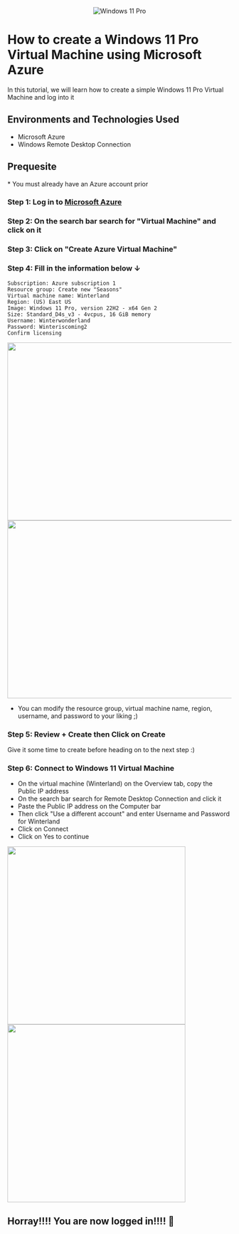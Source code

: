 
<p align="center">
<img src="https://cdn.mos.cms.futurecdn.net/t22B2B44iJ4WP9WXsuN2sS-650-80.png" alt="Windows 11 Pro"/>
</p>

<h1>How to create a Windows 11 Pro Virtual Machine using Microsoft Azure</h1>
In this tutorial, we will learn how to create a simple Windows 11 Pro Virtual Machine and log into it


<h2>Environments and Technologies Used</h2>

- Microsoft Azure
- Windows Remote Desktop Connection

<h2>Prequesite</h2>
* You must already have an Azure account prior


<h3>Step 1: Log in to <a href="www.portal.azure.com"> Microsoft Azure </a></h3>
<h3>Step 2: On the search bar search for "Virtual Machine" and click on it</h3>
<h3>Step 3: Click on "Create Azure Virtual Machine" </h3>
<h3>Step 4: Fill in the information below ↓ </h3>

    Subscription: Azure subscription 1
    Resource group: Create new "Seasons"
    Virtual machine name: Winterland
    Region: (US) East US
    Image: Windows 11 Pro, version 22H2 - x64 Gen 2
    Size: Standard_D4s_v3 - 4vcpus, 16 GiB memory
    Username: Winterwonderland
    Password: Winteriscoming2
    Confirm licensing


<img src=https://github.com/Archie735/How-to-Create-a-Windows-11-Virtual-Machine/assets/150314129/5881d141-8d61-4c22-9307-3329f32fcd62 width="600" height="400" id="Step 1" alt="">

<img src=https://github.com/Archie735/How-to-Create-a-Windows-11-Virtual-Machine/assets/150314129/d6cab8f7-4c06-4d92-8636-4110acddee6d width="600" height="400" id="Step 2" alt="">

* You can modify the resource group, virtual machine name, region, username, and password to your liking ;)
    
<h3>Step 5: Review + Create then Click on Create</h3>
Give it some time to create before heading on to the next step :)

<h3>Step 6: Connect to Windows 11 Virtual Machine</h3>
    
* On the virtual machine (Winterland) on the Overview tab, copy the Public IP address
* On the search bar search for Remote Desktop Connection and click it  
* Paste the Public IP address on the Computer bar
* Then click "Use a different account" and enter Username and Password for Winterland
* Click on Connect
* Click on Yes to continue

<img src=https://github.com/Archie735/How-to-Create-a-Windows-11-Virtual-Machine/assets/150314129/b6de1969-bde0-4a6f-b576-5d3e69ecb4d7 width="auto" height="400" id="Step 6" alt="">

<img src=https://github.com/Archie735/How-to-Create-a-Windows-11-Virtual-Machine/assets/150314129/432ed440-37df-4db4-817a-b9174bc0b031 width="400" height="400" id="Step 6" alt="">



<h2>Horray!!!! You are now logged in!!!! 🥳</h2>
